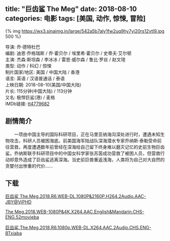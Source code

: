 title: "巨齿鲨 The Meg"
date: 2018-08-10
categories: 电影
tags: [美国, 动作, 惊悚, 冒险]
---
{% img https://wx3.sinaimg.in/large/542a5b7aly1fw2uq9hy7yj20rs12vtl9.jpg 500 %}

导演: 乔·德特杜巴  
编剧: 迪恩·乔格瑞斯 / 乔·霍贝尔 / 埃里希·霍贝尔 / 史蒂夫·艾尔顿  
主演: 杰森·斯坦森 / 李冰冰 / 雷恩·威尔森 / 鲁比·罗丝 / 赵文瑄  
类型: 动作 / 科幻 / 惊悚  
制片国家/地区: 美国 / 中国大陆 / 香港  
语言: 英语 / 汉语普通话 / 泰语  
上映日期: 2018-08-10(美国/中国大陆)  
片长: 115分钟(中国大陆) / 113分钟  
又名: 极悍巨鲨(港) / 麦格  
IMDb链接: [tt4779682](http://www.imdb.com/title/tt4779682)

## 剧情简介

　　一项由中国主导的国际科研项目，正在马里亚纳海沟深处进行时，遭遇未知生物攻击，科研人员被困海底。前美国海军陆战队深海潜水专家乔纳斯·泰勒受命前往营救，再度遭遇数年前曾经在深海给自己留下终身难以磨灭记忆的史前生物巨齿鲨。乔纳斯联手科研项目中的中国女科学家张苏茵成功营救了被困人员，但营救行动却意外造成了巨齿鲨逃离深海。当史前巨兽重返浅海，人类将为自己对大自然的贪婪付出惨重的代价......

## 下载

[巨齿鲨 The.Meg.2018.R6.WEB-DL.1080P&2160P.H264.2Audio.AAC-JBY@ViPHD](magnet:?xt=urn:btih:2DD6F50E764532BBC235067C29E035567E1F9F37)

[The Meg.2018.WEB-1080P&4K.X264.AAC.English&Mandarin.CHS-ENG.52movieba](magnet:?xt=urn:btih:150FF313D47539F650CF30130674F74C313B021C)

[巨齿鲨.The.Meg.2018.R6.1080p.WEB-DL.X264.AAC.2Audio.CHS.ENG-BTxiaba](magnet:?xt=urn:btih:69A24761E8903D183FFCC1EB653303E8B01408BF)
